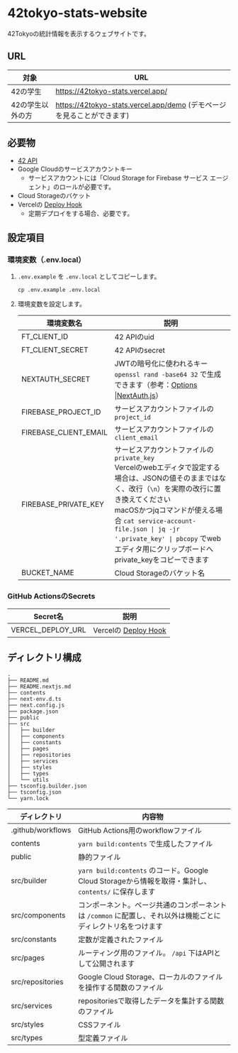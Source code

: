 # 42tokyo-stats-website

42Tokyoの統計情報を表示するウェブサイトです。

## URL

|対象|URL|
|--|--|
|42の学生|https://42tokyo-stats.vercel.app/|
|42の学生以外の方|https://42tokyo-stats.vercel.app/demo (デモページを見ることができます)|

## 必要物

- [42 API](https://api.intra.42.fr/apidoc)
- Google Cloudのサービスアカウントキー
  - サービスアカウントには「Cloud Storage for Firebase サービス エージェント」のロールが必要です。
- Cloud Storageのバケット
- Vercelの [Deploy Hook](https://vercel.com/docs/concepts/git/deploy-hooks)
  - 定期デプロイをする場合、必要です。

## 設定項目

### 環境変数（.env.local）

1. `.env.example` を `.env.local` としてコピーします。

   ```
   cp .env.example .env.local
   ```

1. 環境変数を設定します。

   | 環境変数名            | 説明                                                         |
   | --------------------- | ------------------------------------------------------------ |
   | FT_CLIENT_ID          | 42 APIのuid                                                  |
   | FT_CLIENT_SECRET      | 42 APIのsecret                                               |
   | NEXTAUTH_SECRET       | JWTの暗号化に使われるキー<br />`openssl rand -base64 32` で生成できます（参考：[Options \|NextAuth\.js](https://next-auth.js.org/configuration/options#secret)） |
   | FIREBASE_PROJECT_ID   | サービスアカウントファイルの `project_id`                    |
   | FIREBASE_CLIENT_EMAIL | サービスアカウントファイルの `client_email`                  |
   | FIREBASE_PRIVATE_KEY  | サービスアカウントファイルの `private_key`<br />Vercelのwebエディタで設定する場合は、JSONの値そのままではなく、改行（`\n`）を実際の改行に置き換えてください<br />macOSかつjqコマンドが使える場合 `cat service-account-file.json \| jq -jr '.private_key' \| pbcopy` でwebエディタ用にクリップボードへprivate_keyをコピーできます |
   | BUCKET_NAME           | Cloud Storageのバケット名                                    |

### GitHub ActionsのSecrets

| Secret名          | 説明                                                         |
| ----------------- | ------------------------------------------------------------ |
| VERCEL_DEPLOY_URL | Vercelの [Deploy Hook](https://vercel.com/docs/concepts/git/deploy-hooks) |

## ディレクトリ構成

```
.
├── README.md
├── README.nextjs.md
├── contents
├── next-env.d.ts
├── next.config.js
├── package.json
├── public
├── src
│   ├── builder
│   ├── components
│   ├── constants
│   ├── pages
│   ├── repositories
│   ├── services
│   ├── styles
│   ├── types
│   └── utils
├── tsconfig.builder.json
├── tsconfig.json
└── yarn.lock
```

| ディレクトリ      | 内容物                                                       |
| ----------------- | ------------------------------------------------------------ |
| .github/workflows | GitHub Actions用のworkflowファイル                           |
| contents          | `yarn build:contents` で生成したファイル                     |
| public            | 静的ファイル                                                 |
| src/builder       | `yarn build:contents` のコード。Google Cloud Storageから情報を取得・集計し、`contents/` に保存します |
| src/components    | コンポーネント。ページ共通のコンポーネントは `/common` に配置し、それ以外は機能ごとにディレクトリ名をつけます |
| src/constants     | 定数が定義されたファイル                                     |
| src/pages         | ルーティング用のファイル。 `/api` 下はAPIとして公開されます  |
| src/repositories  | Google Cloud Storage、ローカルのファイルを操作する関数のファイル |
| src/services      | repositoriesで取得したデータを集計する関数のファイル         |
| src/styles        | CSSファイル                                                  |
| src/types         | 型定義ファイル                                               |
